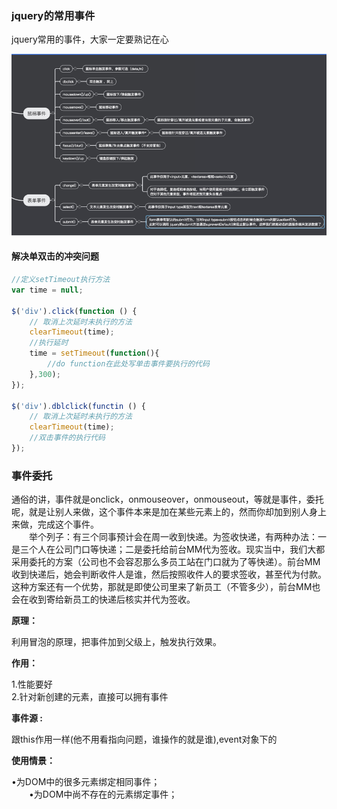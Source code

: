 ### jquery的常用事件

jquery常用的事件，大家一定要熟记在心

![](/assets/front_12.png)

#### 解决单双击的冲突问题

```javascript
//定义setTimeout执行方法
var time = null;

$('div').click(function () {
    // 取消上次延时未执行的方法
    clearTimeout(time);
    //执行延时
    time = setTimeout(function(){
        //do function在此处写单击事件要执行的代码
    },300);
});

$('div').dblclick(functin () {
    // 取消上次延时未执行的方法
    clearTimeout(time);
    //双击事件的执行代码
});
```

### 事件委托

通俗的讲，事件就是onclick，onmouseover，onmouseout，等就是事件，委托呢，就是让别人来做，这个事件本来是加在某些元素上的，然而你却加到别人身上来做，完成这个事件。  
　　举个列子：有三个同事预计会在周一收到快递。为签收快递，有两种办法：一是三个人在公司门口等快递；二是委托给前台MM代为签收。现实当中，我们大都采用委托的方案（公司也不会容忍那么多员工站在门口就为了等快递）。前台MM收到快递后，她会判断收件人是谁，然后按照收件人的要求签收，甚至代为付款。这种方案还有一个优势，那就是即使公司里来了新员工（不管多少），前台MM也会在收到寄给新员工的快递后核实并代为签收。

**原理：**

利用冒泡的原理，把事件加到父级上，触发执行效果。

**作用：**

1.性能要好  
2.针对新创建的元素，直接可以拥有事件

**事件源 :**

跟this作用一样\(他不用看指向问题，谁操作的就是谁\),event对象下的

**使用情景：**

•为DOM中的很多元素绑定相同事件；  
　　•为DOM中尚不存在的元素绑定事件；

